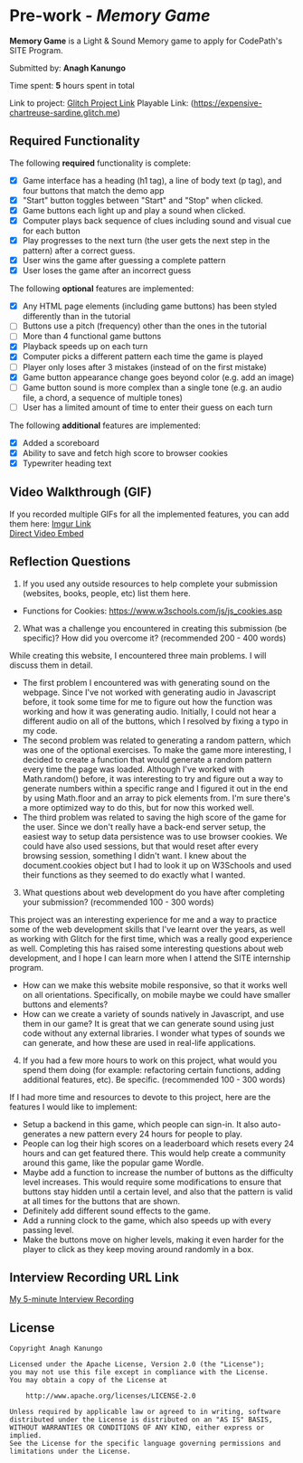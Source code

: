 # Pre-work - *Memory Game*

**Memory Game** is a Light & Sound Memory game to apply for CodePath's SITE Program. 

Submitted by: **Anagh Kanungo**

Time spent: **5** hours spent in total

Link to project: [Glitch Project Link](https://glitch.com/edit/#!/expensive-chartreuse-sardine?path=README.md%3A7%3A15)
Playable Link: (https://expensive-chartreuse-sardine.glitch.me)

## Required Functionality

The following **required** functionality is complete:

* [X] Game interface has a heading (h1 tag), a line of body text (p tag), and four buttons that match the demo app
* [X] "Start" button toggles between "Start" and "Stop" when clicked. 
* [X] Game buttons each light up and play a sound when clicked. 
* [X] Computer plays back sequence of clues including sound and visual cue for each button
* [X] Play progresses to the next turn (the user gets the next step in the pattern) after a correct guess. 
* [X] User wins the game after guessing a complete pattern
* [X] User loses the game after an incorrect guess

The following **optional** features are implemented:

* [X] Any HTML page elements (including game buttons) has been styled differently than in the tutorial
* [ ] Buttons use a pitch (frequency) other than the ones in the tutorial
* [ ] More than 4 functional game buttons
* [X] Playback speeds up on each turn
* [X] Computer picks a different pattern each time the game is played
* [ ] Player only loses after 3 mistakes (instead of on the first mistake)
* [X] Game button appearance change goes beyond color (e.g. add an image)
* [ ] Game button sound is more complex than a single tone (e.g. an audio file, a chord, a sequence of multiple tones)
* [ ] User has a limited amount of time to enter their guess on each turn

The following **additional** features are implemented:

- [X] Added a scoreboard
- [X] Ability to save and fetch high score to browser cookies
- [X] Typewriter heading text

## Video Walkthrough (GIF)

If you recorded multiple GIFs for all the implemented features, you can add them here:
[Imgur Link](https://imgur.com/a/tPMxYbu) \
[Direct Video Embed](https://i.imgur.com/UBPbjLs.mp4)

## Reflection Questions
1. If you used any outside resources to help complete your submission (websites, books, people, etc) list them here. 
- Functions for Cookies: https://www.w3schools.com/js/js_cookies.asp

2. What was a challenge you encountered in creating this submission (be specific)? How did you overcome it? (recommended 200 - 400 words)


While creating this website, I encountered three main problems. I will discuss them in detail. 
- The first problem I encountered was with generating sound on the webpage. Since I've not worked with generating audio in Javascript before, it took some time for me to figure out how the function was working and how it was generating audio. Initially, I could not hear a different audio on all of the buttons, which I resolved by fixing a typo in my code. 
- The second problem was related to generating a random pattern, which was one of the optional exercises. To make the game more interesting, I decided to create a function that would generate a random pattern every time the page was loaded. Although I've worked with Math.random() before, it was interesting to try and figure out a way to generate numbers within a specific range and I figured it out in the end by using Math.floor and an array to pick elements from. I'm sure there's a more optimized way to do this, but for now this worked well.
- The third problem was related to saving the high score of the game for the user. Since we don't really have a back-end server setup, the easiest way to setup data persistence was to use browser cookies. We could have also used sessions, but that would reset after every browsing session, something I didn't want. I knew about the document.cookies object but I had to look it up on W3Schools and used their functions as they seemed to do exactly what I wanted. 


3. What questions about web development do you have after completing your submission? (recommended 100 - 300 words) 


This project was an interesting experience for me and a way to practice some of the web development skills that I've learnt over the years, as well as working with Glitch for the first time, which was a really good experience as well. 
Completing this has raised some interesting questions about web development, and I hope I can learn more when I attend the SITE internship program. 
- How can we make this website mobile responsive, so that it works well on all orientations. Specifically, on mobile maybe we could have smaller buttons and elements?
- How can we create a variety of sounds natively in Javascript, and use them in our game? It is great that we can generate sound using just code without any external libraries. I wonder what types of sounds we can generate, and how these are used in real-life applications.

4. If you had a few more hours to work on this project, what would you spend them doing (for example: refactoring certain functions, adding additional features, etc). Be specific. (recommended 100 - 300 words) 


If I had more time and resources to devote to this project, here are the features I would like to implement:
- Setup a backend in this game, which people can sign-in. It also auto-generates a new pattern every 24 hours for people to play.
- People can log their high scores on a leaderboard which resets every 24 hours and can get featured there. This would help create a community around this game, like the popular game Wordle. 
- Maybe add a function to increase the number of buttons as the difficulty level increases. This would require some modifications to ensure that buttons stay hidden until a certain level, and also that the pattern is valid at all times for the buttons that are shown. 
- Definitely add different sound effects to the game.
- Add a running clock to the game, which also speeds up with every passing level. 
- Make the buttons move on higher levels, making it even harder for the player to click as they keep moving around randomly in a box.


## Interview Recording URL Link

[My 5-minute Interview Recording](https://youtu.be/8A9__MIn1IY)


## License

    Copyright Anagh Kanungo

    Licensed under the Apache License, Version 2.0 (the "License");
    you may not use this file except in compliance with the License.
    You may obtain a copy of the License at

        http://www.apache.org/licenses/LICENSE-2.0

    Unless required by applicable law or agreed to in writing, software
    distributed under the License is distributed on an "AS IS" BASIS,
    WITHOUT WARRANTIES OR CONDITIONS OF ANY KIND, either express or implied.
    See the License for the specific language governing permissions and
    limitations under the License.
